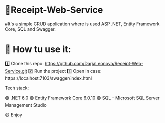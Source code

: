 # 🧾Receipt-Web-Service 

#It's a simple CRUD application where is used ASP .NET, Entity Framework Core, SQL and Swagger.

# 🥸 How tu use it:

1️⃣ Clone this repo: https://github.com/DarjaLeonova/Receipt-Web-Service.git
2️⃣ Run the project
3️⃣ Open in case: https://localhost:7103/swagger/index.html

Tech stack: 

🟢 .NET 6.0
🟢 Entity Framework Core 6.0.10
🟢 SQL - Microsoft SQL Server Management Studio

😄 Enjoy
